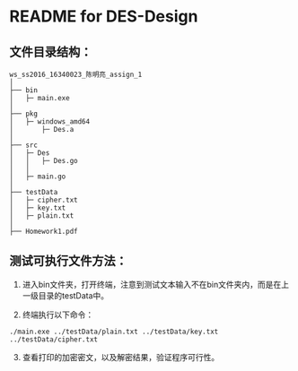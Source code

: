 # README for DES-Design

## 文件目录结构：
	ws_ss2016_16340023_陈明亮_assign_1
	│ 
	├── bin
	│   ├─ main.exe
	│
	├── pkg
	│	├─ windows_amd64
	│		├─ Des.a
	│
	├── src
	│   ├─ Des
	│	│	├─ Des.go
	│	│
	│   ├─ main.go
	│	
	├── testData
	│   ├─ cipher.txt
	│	├─ key.txt
	│	├─ plain.txt
	│
	├── Homework1.pdf

## 测试可执行文件方法：
1. 进入bin文件夹，打开终端，注意到测试文本输入不在bin文件夹内，而是在上一级目录的testData中。

2. 终端执行以下命令：
```
./main.exe ../testData/plain.txt ../testData/key.txt ../testData/cipher.txt
```

3. 查看打印的加密密文，以及解密结果，验证程序可行性。